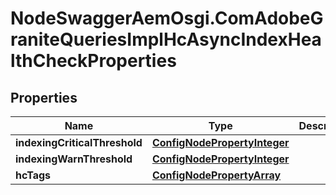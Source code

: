 # NodeSwaggerAemOsgi.ComAdobeGraniteQueriesImplHcAsyncIndexHealthCheckProperties

## Properties
Name | Type | Description | Notes
------------ | ------------- | ------------- | -------------
**indexingCriticalThreshold** | [**ConfigNodePropertyInteger**](ConfigNodePropertyInteger.md) |  | [optional] 
**indexingWarnThreshold** | [**ConfigNodePropertyInteger**](ConfigNodePropertyInteger.md) |  | [optional] 
**hcTags** | [**ConfigNodePropertyArray**](ConfigNodePropertyArray.md) |  | [optional] 


